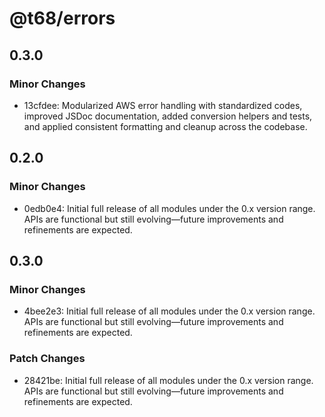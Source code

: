 # @t68/errors

## 0.3.0

### Minor Changes

- 13cfdee: Modularized AWS error handling with standardized codes, improved JSDoc documentation, added conversion helpers and tests, and applied consistent formatting and cleanup across the codebase.

## 0.2.0

### Minor Changes

- 0edb0e4: Initial full release of all modules under the 0.x version range. APIs are functional but still evolving—future improvements and refinements are expected.

## 0.3.0

### Minor Changes

- 4bee2e3: Initial full release of all modules under the 0.x version range. APIs are functional but still evolving—future improvements and refinements are expected.

### Patch Changes

- 28421be: Initial full release of all modules under the 0.x version range. APIs are functional but still evolving—future improvements and refinements are expected.
